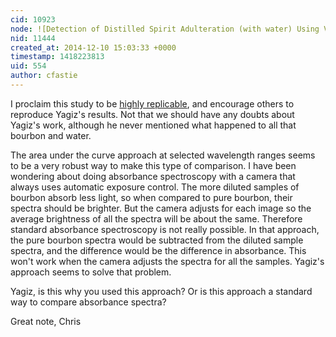 ```yaml
---
cid: 10923
node: ![Detection of Distilled Spirit Adulteration (with water) Using Visual Light Spectroscopy](../notes/ygzstc/12-09-2014/detection-of-distilled-spirit-adulteration-with-water-using-uv-vis-spectroscopy)
nid: 11444
created_at: 2014-12-10 15:03:33 +0000
timestamp: 1418223813
uid: 554
author: cfastie
---
```


I proclaim this study to be [highly replicable](http://publiclab.org/notes/cfastie/12-05-2014/reproducibility), and encourage others to reproduce Yagiz's results. Not that we should have any doubts about Yagiz's work, although he never mentioned what happened to all that bourbon and water.

The area under the curve approach at selected wavelength ranges seems to be a very robust way to make this type of comparison. I have been wondering about doing absorbance spectroscopy with a camera that always uses automatic exposure control. The more diluted samples of bourbon absorb less light, so when compared to pure bourbon, their spectra should be brighter. But the camera adjusts for each image so the average brightness of all the spectra will be about the same. Therefore standard absorbance spectroscopy is not really possible. In that approach, the pure bourbon spectra would be subtracted from the  diluted sample spectra, and the difference would be the difference in absorbance. This won't work when the camera adjusts the spectra for all the samples. Yagiz's approach seems to solve that problem. 

Yagiz, is this why you used this approach? Or is this approach a standard way to compare absorbance spectra?

Great note,
Chris